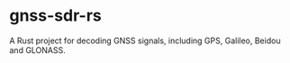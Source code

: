 # gnss-sdr-rs
A Rust project for decoding GNSS signals, including GPS, Galileo, Beidou and GLONASS.

